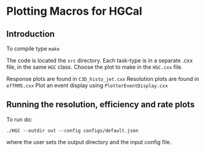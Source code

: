 # Plotting Macros for HGCal

## Introduction

To compile type `make`

The code is located the `src` directory.
Each task-type is in a separate .cxx file, in the same `HGC` class.
Choose the plot to make in the `HGC.cxx` file.

Response plots are found in `C3D_histo_jet.cxx` 
Resolution plots are found in `effRMS.cxx`
Plot an event display using `PlotterEventDisplay.cxx`

## Running the resolution, efficiency and rate plots

To run do:

```./HGC --outdir out --config configs/default.json```

where the user sets the output directory and the input config file.